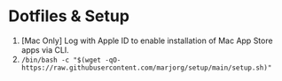 # Dotfiles & Setup

1. [Mac Only] Log with Apple ID to enable installation of Mac App Store apps via CLI.
2. `/bin/bash -c "$(wget -qO- https://raw.githubusercontent.com/marjorg/setup/main/setup.sh)"`

<!--
## Ansible Vault

- Edit vault: `ansible-vault edit vars/name.yml`
- View vault: `ansible-vault view vars/name.yml`
- Create vault with id: `ansible-vault create --vault-id=id@prompt vars/name.yml`
- With specific editor: `EDITOR="code --wait" *command*`
 https://docs.github.com/en/authentication/connecting-to-github-with-ssh/generating-a-new-ssh-key-and-adding-it-to-the-ssh-agent -->
<!-- https://docs.github.com/en/authentication/managing-commit-signature-verification/generating-a-new-gpg-key -->
